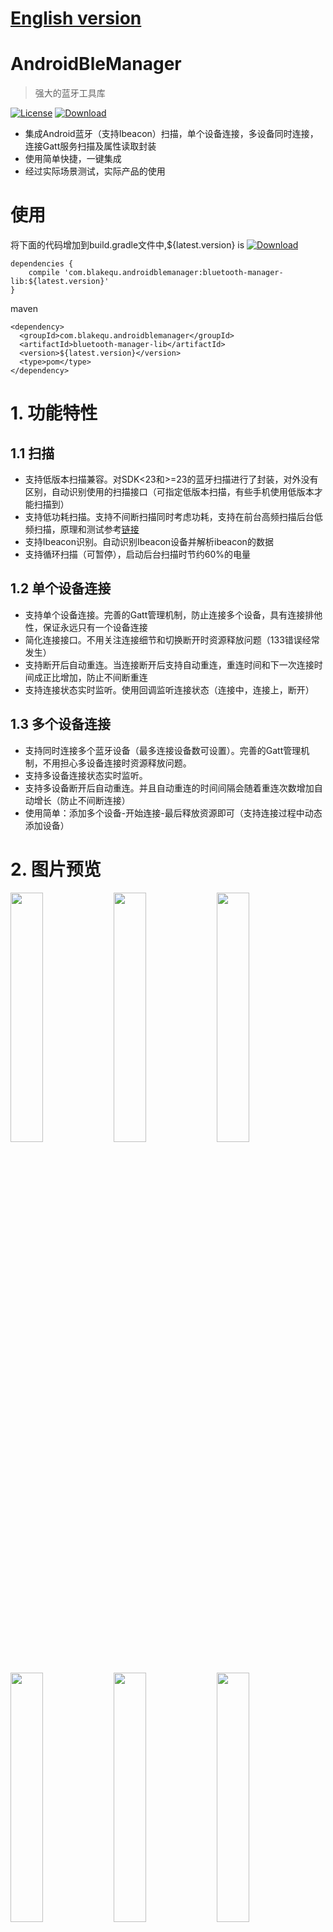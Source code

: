 # [English version](README-en.md)

# AndroidBleManager
> 强大的蓝牙工具库

<!-- [![Build Status](https://travis-ci.org/haodynasty/AndroidBleManager.svg?branch=master)](https://travis-ci.org/haodynasty/AndroidBleManager) -->
[![License][licence_svg]][licence_url]
[![Download][bintray_svg]][bintray_url]

- 集成Android蓝牙（支持Ibeacon）扫描，单个设备连接，多设备同时连接，连接Gatt服务扫描及属性读取封装
- 使用简单快捷，一键集成
- 经过实际场景测试，实际产品的使用

# 使用
将下面的代码增加到build.gradle文件中,${latest.version} is [![Download][bintray_svg]][bintray_url]
```
dependencies {
    compile 'com.blakequ.androidblemanager:bluetooth-manager-lib:${latest.version}'
}
```
maven
```
<dependency>
  <groupId>com.blakequ.androidblemanager</groupId>
  <artifactId>bluetooth-manager-lib</artifactId>
  <version>${latest.version}</version>
  <type>pom</type>
</dependency>
```


# 1. 功能特性
## 1.1 扫描
- 支持低版本扫描兼容。对SDK<23和>=23的蓝牙扫描进行了封装，对外没有区别，自动识别使用的扫描接口（可指定低版本扫描，有些手机使用低版本才能扫描到）
- 支持低功耗扫描。支持不间断扫描同时考虑功耗，支持在前台高频扫描后台低频扫描，原理和测试参考[链接](https://github.com/Sensoro/SDK-Android/blob/master/Documents/Battery-Management.md)
- 支持Ibeacon识别。自动识别Ibeacon设备并解析ibeacon的数据
- 支持循环扫描（可暂停），启动后台扫描时节约60%的电量

## 1.2 单个设备连接
- 支持单个设备连接。完善的Gatt管理机制，防止连接多个设备，具有连接排他性，保证永远只有一个设备连接
- 简化连接接口。不用关注连接细节和切换断开时资源释放问题（133错误经常发生）
- 支持断开后自动重连。当连接断开后支持自动重连，重连时间和下一次连接时间成正比增加，防止不间断重连
- 支持连接状态实时监听。使用回调监听连接状态（连接中，连接上，断开）

## 1.3 多个设备连接
- 支持同时连接多个蓝牙设备（最多连接设备数可设置）。完善的Gatt管理机制，不用担心多设备连接时资源释放问题。
- 支持多设备连接状态实时监听。
- 支持多设备断开后自动重连。并且自动重连的时间间隔会随着重连次数增加自动增长（防止不间断连接）
- 使用简单：添加多个设备-开始连接-最后释放资源即可（支持连接过程中动态添加设备）

# 2. 图片预览
<p><img src="screenshot/sidebar.png" width="32%" />
<img src="screenshot/device-scan.png" width="32%" />
<img src="screenshot/connect_one.png" width="32%" />
<img src="screenshot/connect.png" width="32%" />
<img src="screenshot/gatt.png" width="32%" />
<img src="screenshot/connect_multi.png" width="32%" />
<img src="screenshot/main.jpg" width="32%" />
<img src="screenshot/filter.png" width="32%" /></p>

# 3. 使用说明
## 3.1 扫描
- 获取扫描管理器
```
BluetoothScanManager scanManager = BleManager.getScanManager(context);
```

- 开始扫描
```
scanManager.addScanFilterCompats(new ScanFilterCompat.Builder().setDeviceName("oby").build());

        scanManager.setScanOverListener(new ScanOverListener() {
                    @Override
                    public void onScanOver() {
                        //scan over of one times
                    }
                });
                
        scanManager.setScanCallbackCompat(new ScanCallbackCompat() {
            @Override
            public void onBatchScanResults(List<ScanResultCompat> results) {
                super.onBatchScanResults(results);
            }
            
            @Override
            public void onScanFailed(final int errorCode) {
                super.onScanFailed(errorCode);
                //code
            }

            @Override
            public void onScanResult(int callbackType, ScanResultCompat result) {
                super.onScanResult(callbackType, result);
                //scan result
            }
        });
        //start scan
        scanManager.startCycleScan(); //不会立即开始，可能会延时
        //scanManager.startScanNow(); //立即开始扫描
```

- 暂停扫描
```
scanManager.stopCycleScan();
//is scanning
scanManager.isScanning()
```

- 资源释放
```
scanManager.release();
```

- 其他
```
getPowerSaver(); //可以参考具体使用方法BackgroundPowerSaver，可以设置循环扫描前台和后台扫描和间隔的时间
startScanOnce(); //单次扫描，只扫描一次
setAPI21ScanningDisabled(false); //禁止使用新的扫描方式
```

- 注意事项
> 扫描结果回调已经放在了主线程，可直接使用并更新视图UI

## 3.2 单设备连接
- 获取连接管理器
```
BluetoothConnectManager connectManager = BleManager.getConnectManager(context);
```
- 连接状态监听
```
//如果不用需要移除状态监听removeConnectStateListener
connectManager.addConnectStateListener(new ConnectStateListener() {
            @Override
            public void onConnectStateChanged(String address, ConnectState state) {
                switch (state){
                    case CONNECTING:
                        break;
                    case CONNECTED:
                        break;
                    case NORMAL:
                        break;
                }
            }
        });
connectManager.setBluetoothGattCallback(new BluetoothGattCallback() {
    ...
    //注意：里面的回调方法都是在非主线程
}
```

- 蓝牙读写数据与通知

为了简化蓝牙连接，已经自动封装了蓝牙Gatt的读写和通知。
    - 传统方式
```
private BluetoothGatt mBluetoothGatt;
BluetoothGattCharacteristic characteristic;
boolean enabled;
... 
mBluetoothGatt.setCharacteristicNotification(characteristic, enabled); 
... 
BluetoothGattDescriptor descriptor = characteristic.getDescriptor(
        UUID.fromString(SampleGattAttributes.CLIENT_CHARACTERISTIC_CONFIG));
descriptor.setValue(BluetoothGattDescriptor.ENABLE_NOTIFICATION_VALUE); 
mBluetoothGatt.writeDescriptor(descriptor);
```
    - 封装使用
```
//start subscribe auto
//1.set service uuid(将要读取GattService的UUID)
connectManager.setServiceUUID(serverUUid.toString());
//2.clean history descriptor data（清除历史订阅读写通知）
 connectManager.cleanSubscribeData();
//3.add subscribe params（读写和通知）
connectManager.addBluetoothSubscribeData(
          new BluetoothSubScribeData.Builder().setCharacteristicRead(characteristic.getUuid()).build());//read characteristic
connectManager.addBluetoothSubscribeData(
          new BluetoothSubScribeData.Builder().setCharacteristicNotify(characteristic.getUuid()).build()); //notify
connectManager.addBluetoothSubscribeData(
          new BluetoothSubScribeData.Builder().setCharacteristicWrite(characteristic.getUuid()).build()); //write characteristic
connectManager.addBluetoothSubscribeData(
                        new BluetoothSubScribeData.Builder().setCharacteristicWrite(characteristic.getUuid(), byteData).build();
//还有读写descriptor
//start subscribe(注意，在使用时当回调onServicesDiscovered成功时会自动调用该方法，所以只需要在连接之前完成1,3步即可),如果需要单独读写某些属性，则可以单独调用该方法，并且同样使用步骤2,3然后调用该方法手动启动订阅
boolean isSuccess = connectManager.startSubscribe(gatt); //返回是否成功实现订阅
```

- 连接与断开
```
connect(macAddress);
disconnect(macAddress);
closeAll(); //关闭所有连接设备
getConnectedDevice(); //获取当前已经连接的设备列表
getCurrentState(); //获取当前设备状态
```

- 资源释放
```
scanManager.release();
```

- 注意事项
> 设备的连接，断开尽量在主线程中完成，否则在某些机型（三星）会出现许多意想不到的错误。

## 3.3 多设备连接
- 获取多设备连接管理器
```
MultiConnectManager multiConnectManager = BleManager.getMultiConnectManager(context);
```

- 添加状态监听
```
//如果不用需要移除状态监听removeConnectStateListener
connectManager.addConnectStateListener(new ConnectStateListener() {
            @Override
            public void onConnectStateChanged(String address, ConnectState state) {
                switch (state){
                    case CONNECTING:
                        break;
                    case CONNECTED:
                        break;
                    case NORMAL:
                        break;
                }
            }
        });
connectManager.setBluetoothGattCallback(new BluetoothGattCallback() {
    ...
    //注意：里面的回调方法都是在非主线程
}
```

- 添加待设备到队列
如果添加的设备超过了最大连接数，将会自动移除多余的设备
```
addDeviceToQueue(deviceList);
//手动移除多余的连接设备
removeDeviceFromQueue(macAddress);
```

- 蓝牙读写数据与通知
```
//start subscribe auto
//1.set service uuid(将要读取GattService的UUID)
connectManager.setServiceUUID(serverUUid.toString());
//2.clean history descriptor data（清除历史订阅读写通知）
 connectManager.cleanSubscribeData();
//3.add subscribe params（读写和通知）
connectManager.addBluetoothSubscribeData(
          new BluetoothSubScribeData.Builder().setCharacteristicRead(characteristic.getUuid()).build());//read characteristic
connectManager.addBluetoothSubscribeData(
          new BluetoothSubScribeData.Builder().setCharacteristicNotify(characteristic.getUuid()).build()); //notify
connectManager.addBluetoothSubscribeData(
          new BluetoothSubScribeData.Builder().setCharacteristicWrite(characteristic.getUuid()).build()); //write characteristic
connectManager.addBluetoothSubscribeData(
                        new BluetoothSubScribeData.Builder().setCharacteristicWrite(characteristic.getUuid(), byteData).build();
//还有读写descriptor
//start descriptor(注意，在使用时当回调onServicesDiscovered成功时会自动调用该方法，所以只需要在连接之前完成1,3步即可)
connectManager.startSubscribe(gatt);
```

- 开始连接
```
startConnect();
//连接其中的指定设备
startConnect(String);
```

- 资源释放
```
scanManager.release();
```

- 其他
```
getQueueSize(); //当前队列中设备数
setMaxConnectDeviceNum(); //设置最大连接数量
getMaxLen(); //获取最大的连接数量
getConnectedDevice(); //获取已经连接的设备
getDeviceState(macAddress); //获取当前设备连接状态
getAllDevice();
getAllConnectedDevice();
getAllConnectingDevice();
```

## 3.4 个性化扫描和连接配置
1. 可设置参数如下：
```
boolean isDebugMode = false; //是否为debug模式，建议使用BuildConfig.DEBUG设置，如果为true则打印日志
long foregroundScanPeriod = 10000; //在前台时（可见扫描界面）扫描持续时间
long foregroundBetweenScanPeriod = 5000; //在前台时（可见扫描界面）扫描间隔暂停时间，我们扫描的方式是间隔扫描
long backgroundScanPeriod = 10000; //在后台时（不可见扫描界面）扫描持续时间
long backgroundBetweenScanPeriod = 5 * 60 * 1000; //在后台时（不可见扫描界面）扫描间隔暂停时间，我们扫描的方式是间隔扫描
int maxConnectDeviceNum = 5;//一次最多连接设备个数
int reconnectStrategy = 3; //如果连接自动断开之后的重连策略（ConnectConfig.RECONNECT_LINEAR，ConnectConfig.RECONNECT_EXPONENT，ConnectConfig.RECONNECT_LINE_EXPONENT,ConnectConfig.RECONNECT_FIXED_TIME）
int reconnectMaxTimes = Integer.MAX_VALUE; //最大重连次数，默认可一直进行重连
long reconnectBaseSpaceTime = 8000; //重连基础时间间隔ms，重连的时间间隔
int reconnectedLineToExponentTimes = 5; //快速重连的次数(线性到指数，只在reconnectStrategy=ConnectConfig.RECONNECT_LINE_EXPONENT时有效)
int connectTimeOutTimes = 15000; //连接超时时间15s,15s后自动检测蓝牙状态（如果设备不在连接范围或蓝牙关闭，则重新连接的时间会很长，或者一直处于连接的状态，现在超时后会自动检测当前状态）
```
2. 使用方法
```
BleManager.setBleParamsOptions(new BleParamsOptions.Builder()
                .setBackgroundBetweenScanPeriod(5 * 60 * 1000)
                .setBackgroundScanPeriod(10000)
                .setForegroundBetweenScanPeriod(5000)
                .setForegroundScanPeriod(10000)
                .setDebugMode(BuildConfig.DEBUG)
                .setMaxConnectDeviceNum(5)
                .setReconnectBaseSpaceTime(8000)
                .setReconnectMaxTimes(Integer.MAX_VALUE)
                .setReconnectStrategy(ConnectConfig.RECONNECT_LINE_EXPONENT)
                .setReconnectedLineToExponentTimes(5)
                .setConnectTimeOutTimes(20000)
                .build());
```

# 4. 权限
使用时需要如下权限
* `android.permission.BLUETOOTH`
* `android.permission.BLUETOOTH_ADMIN`

if SDK >= 23, 增加权限

* `android.permission.ACCESS_COARSE_LOCATION`
* `android.permission.ACCESS_FINE_LOCATION`

# 5.更新日志
- v1.0(2016/8/25): 完成基本框架（扫描，设备连接）
- v1.0(2016/8/29): 修复多设备连接bug
- v1.0(2016/8/30): 增加demo权限检查
- v2.0(2016/11/3): 完善demo，增加多设备单个设备的单独连接入口
- v2.1(2016/12/1): 增加扫描和连接的个性化配置
- v2.1.1(2016/12/7): 修复多个设备连接时，无法移除某个设备
- v2.1.2(2016/12/23): 新增重连策略，每次断开之后重连按照固定时间，如每次断开之后10s就启动重连；新增超时连接设置，当连接过程中超时会自动检测蓝牙状态，并可设置超时时间；修复多连接时调用startConnect()无法立即启动重连的问题
- v2.1.3(2017/6/22): 修复无法立即停止扫描和设置扫描间隔无法立即生效的问题
- 2017/9/6：删除fir，更新demo，增加扫描过滤，可以调整扫描周期间隔
- 2017/10/21: Demo扫描设备列增加ScanRecord数据显示-在Filter中设置

# 6. TODO

* 如果无法扫描到任何设备，请检查当前APP运行SDK是否>=23, 如果SDK>=23的手机必须申请位置权限并且打开位置信息，否则无法扫描到设备（是23的最新限制，当然如果知道mac地址可直接连接）,检查可通过如下代码
```
//http://stackoverflow.com/questions/33043582/bluetooth-low-energy-startscan-on-android-6-0-does-not-find-devices/33045489#33045489
private boolean checkLocationPermission() {
        return checkPermission(Manifest.permission.ACCESS_COARSE_LOCATION) || checkPermission(Manifest.permission.ACCESS_FINE_LOCATION);
    }

    private boolean checkPermission(final String permission) {
        return ContextCompat.checkSelfPermission(mContext, permission) == PackageManager.PERMISSION_GRANTED;
    }
    
    public static boolean isGpsProviderEnabled(Context context){
            LocationManager service = (LocationManager) context.getSystemService(context.LOCATION_SERVICE);
            return service.isProviderEnabled(LocationManager.GPS_PROVIDER);
        }
```
* 动态打开关闭日志BleManager.getInstance().setLogDebugMode(BuildConfig.DEBUG);
* 设置连接参数
```
ConnectConfig.updateMaxConnectNumber(5);//多连接时，最大连接个数
ConnectConfig.updateReconnectNumber(4); //重连的次数（小于该次数时，间隔重连时间为:断开时间+断开次数*间隔时间；大于该次数时，间隔重连时间呈指数增长）
ConnectConfig.updateReconnectSpaceTime(4000); //间隔重连时间
```

# 7. 链接参考
其中ibeacon封装和扫描部分代码参考如下开源库，在此感谢作者的无私奉献。
- [Bluetooth-LE-Library](https://github.com/alt236/Bluetooth-LE-Library---Android)
- [BluetoothCompat](https://github.com/joerogers/BluetoothCompat)

# 8. [个人博客](http://blakequ.com/)

# 9. Apk
- [demo address](http://d.firim.vip/pxfn)


[bintray_svg]: https://api.bintray.com/packages/haodynasty/maven/AndroidBleManager/images/download.svg
[bintray_url]: https://bintray.com/haodynasty/maven/AndroidBleManager/_latestVersion
[licence_svg]: https://img.shields.io/badge/license-Apache%202-green.svg
[licence_url]: https://www.apache.org/licenses/LICENSE-2.0
